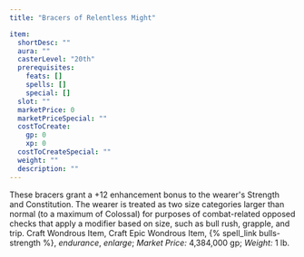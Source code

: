 ```yaml
---
title: "Bracers of Relentless Might"

item:
  shortDesc: ""
  aura: ""
  casterLevel: "20th"
  prerequisites:
    feats: []
    spells: []
    special: []
  slot: ""
  marketPrice: 0
  marketPriceSpecial: ""
  costToCreate:
    gp: 0
    xp: 0
  costToCreateSpecial: ""
  weight: ""
  description: ""
---
```

These bracers grant a +12 enhancement bonus to the wearer's Strength and Constitution. The wearer is treated as two size categories larger than normal (to a maximum of Colossal) for purposes of combat-related opposed checks that apply a modifier based on size, such as bull rush, grapple, and trip.
Craft Wondrous Item, Craft Epic Wondrous Item, {% spell_link bulls-strength %}, _endurance_, _enlarge_; _Market Price:_ 4,384,000 gp; _Weight:_ 1 lb.

